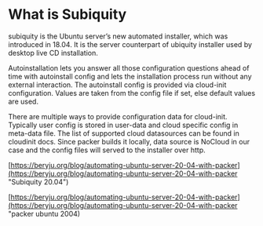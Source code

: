 # What is Subiquity

subiquity is the Ubuntu server’s new automated installer, which was introduced in 18.04. It is the server counterpart of ubiquity installer used by desktop live CD installation.

Autoinstallation lets you answer all those configuration questions ahead of time with autoinstall config and lets the installation process run without any external interaction. The autoinstall config is provided via cloud-init configuration. Values are taken from the config file if set, else default values are used.

There are multiple ways to provide configuration data for cloud-init. Typically user config is stored in user-data and cloud specific config in meta-data file. The list of supported cloud datasources can be found in cloudinit docs. Since packer builds it locally, data source is NoCloud in our case and the config files will served to the installer over http.

[https://beryju.org/blog/automating-ubuntu-server-20-04-with-packer](https://beryju.org/blog/automating-ubuntu-server-20-04-with-packer "Subiquity 20.04")

[https://beryju.org/blog/automating-ubuntu-server-20-04-with-packer](https://beryju.org/blog/automating-ubuntu-server-20-04-with-packer "packer ubuntu 2004)